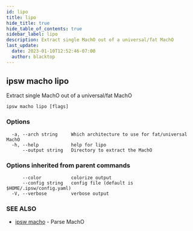 ```yaml
---
id: lipo
title: lipo
hide_title: true
hide_table_of_contents: true
sidebar_label: lipo
description: Extract single MachO out of a universal/fat MachO
last_update:
  date: 2023-01-10T12:52:46-07:00
  author: blacktop
---
```

## ipsw macho lipo

Extract single MachO out of a universal/fat MachO

```
ipsw macho lipo [flags]
```

### Options

```
  -a, --arch string     Which architecture to use for fat/universal MachO
  -h, --help            help for lipo
      --output string   Directory to extract the MachO
```

### Options inherited from parent commands

```
      --color           colorize output
      --config string   config file (default is $HOME/.ipsw/config.yaml)
  -V, --verbose         verbose output
```

### SEE ALSO

* [ipsw macho](/docs/cli/ipsw/macho)	 - Parse MachO

